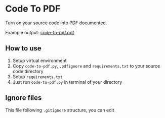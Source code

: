 # Code To PDF

Turn on your source code into PDF documented.

Example output:
[code-to-pdf.pdf](code-to-pdf.pdf)

## How to use
1. Setup virtual environment
2. Copy `code-to-pdf.py`, `.pdfignore` and `requirements.txt` to your source code directory
3. Setup `requirements.txt`
4. Just run `code-to-pdf.py` in terminal of your directory

## Ignore files
This file following `.gitignore` structure, you can edit